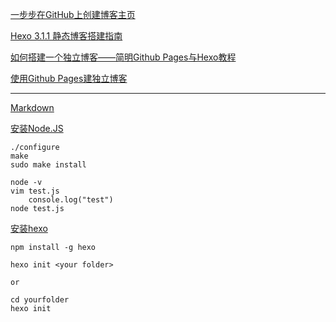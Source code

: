 [一步步在GitHub上创建博客主页](http://www.pchou.info/ssgithubPage/2013-01-03-build-github-blog-page-01.html)

[Hexo 3.1.1 静态博客搭建指南](http://lovenight.github.io/2015/11/10/Hexo-3-1-1-%E9%9D%99%E6%80%81%E5%8D%9A%E5%AE%A2%E6%90%AD%E5%BB%BA%E6%8C%87%E5%8D%97/)


[如何搭建一个独立博客——简明Github Pages与Hexo教程](https://www.jianshu.com/p/05289a4bc8b2)

[使用Github Pages建独立博客](http://beiyuu.com/github-pages)


-------------
[Markdown](https://www.jianshu.com/p/b03a8d7b1719)

[安装Node.JS](https://linux.cn/article-5766-1.html)
```
./configure
make
sudo make install
```
```
node -v
vim test.js
    console.log("test")
node test.js
```

[安装hexo](http://ibruce.info/2013/11/22/hexo-your-blog/)
```
npm install -g hexo
```
```
hexo init <your folder>

or 

cd yourfolder
hexo init
```
